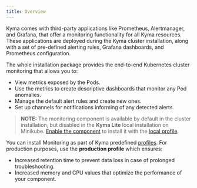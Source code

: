 ```yaml
---
title: Overview
---
```


Kyma comes with third-party applications like Prometheus, Alertmanager, and Grafana, that offer a monitoring functionality for all Kyma resources. These applications are deployed during the Kyma cluster installation, along with a set of pre-defined alerting rules, Grafana dashboards, and Prometheus configuration.

The whole installation package provides the end-to-end Kubernetes cluster monitoring that allows you to:

- View metrics exposed by the Pods.
- Use the metrics to create descriptive dashboards that monitor any Pod anomalies.
- Manage the default alert rules and create new ones.
- Set up channels for notifications informing of any detected alerts.

>**NOTE:** The monitoring component is available by default in the cluster installation, but disabled in the **Kyma Lite** local installation on Minikube. [Enable the component](/root/kyma/#configuration-custom-component-installation-add-a-component) to install it with the [local profile](/components/monitoring/#configuration-monitoring-profiles-local-profile).

You can install Monitoring as part of Kyma predefined [profiles](/root/kyma/#installation-overview-profiles). For production purposes, use the **production profile** which ensures:
- Increased retention time to prevent data loss in case of prolonged troubleshooting.
- Increased memory and CPU values that optimize the performance of your component.
